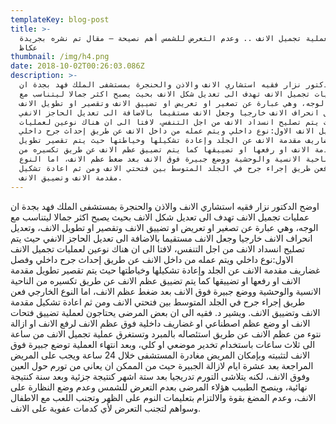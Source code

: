 ```yaml
---
templateKey: blog-post
title: >-
  نوعان لعملية تجميل الانف .. وعدم التعرض للشمس أهم نصيحة – مقال تم نشره بجريدة
  عكاظ
thumbnail: /img/h4.png
date: 2018-10-02T00:26:03.086Z
description: >-
  اوضح الدكتور نزار فقيه استشاري الانف والاذن والحنجرة بمستشفى الملك فهد بجدة ان
  عمليات تجميل الانف تهدف الى تعديل شكل الانف بحيث يصبح اكثر جمالا ليتناسب مع
  الوجه، وهي عبارة عن تصغير او تعريض او تضييق الانف وتقصير او تطويل الانف،
  وتعديل انحراف الانف خارجيا وجعل الانف مستقيما بالاضافة الى تعديل الحاجز الانفي
  حيث يتم تصليح انسداد الانف من اجل التنفس، لافتا الى ان هناك نوعين لعمليات
  تجميل الانف الاول:نوع داخلي ويتم عمله من داخل الانف عن طريق إحداث جرح داخلي
  وفصل غضاريف مقدمة الانف عن الجلد وإعادة تشكيلها وخياطتها حيث يتم تقصير تطويل
  مقدمة الانف او رفعها او تضييقها كما يتم تضييق عظم الانف عن طريق تكسيره من
  الناحية الانسية والوحشية ووضع جبيرة فوق الانف بعد ضغط عظم الانف، اما النوع
  الخارجي فعن طريق إجراء جرح في الجلد المتوسط بين فتحتي الانف ومن ثم اعادة تشكيل
  مقدمة الانف وتضييق الانف.
---
```


اوضح الدكتور نزار فقيه استشاري الانف والاذن والحنجرة بمستشفى الملك فهد بجدة ان عمليات تجميل الانف تهدف الى تعديل شكل الانف بحيث يصبح اكثر جمالا ليتناسب مع الوجه، وهي عبارة عن تصغير او تعريض او تضييق الانف وتقصير او تطويل الانف، وتعديل انحراف الانف خارجيا وجعل الانف مستقيما بالاضافة الى تعديل الحاجز الانفي حيث يتم تصليح انسداد الانف من اجل التنفس، لافتا الى ان هناك نوعين لعمليات تجميل الانف الاول:نوع داخلي ويتم عمله من داخل الانف عن طريق إحداث جرح داخلي وفصل غضاريف مقدمة الانف عن الجلد وإعادة تشكيلها وخياطتها حيث يتم تقصير تطويل مقدمة الانف او رفعها او تضييقها كما يتم تضييق عظم الانف عن طريق تكسيره من الناحية الانسية والوحشية ووضع جبيرة فوق الانف بعد ضغط عظم الانف، اما النوع الخارجي فعن طريق إجراء جرح في الجلد المتوسط بين فتحتي الانف ومن ثم اعادة تشكيل مقدمة الانف وتضييق الانف.
ويشير د. فقيه الى ان بعض المرضى يحتاجون لعملية تضييق فتحات الانف او وضع عظم اصطناعي او غضاريف داخلية فوق عظم الانف لرفع الانف او ازالة نتوء من عظم الانف عن طريق استئصاله بالمبرد وتستغرق عملية تجميل الانف من ساعة الى ثلاث ساعات باستخدام تخدير موضعي او كلي، وبعد انتهاء العملية توضع جبيرة فوق الانف لتثبيته وبإمكان المريض مغادرة المستشفى خلال 24 ساعة ويجب على المريض المراجعة بعد عشرة ايام لازالة الجبيرة حيث من الممكن ان يعاني من تورم حول العين وفوق الانف، لكنه يتلاشى التورم تدريجيا بعد ستة اشهر كنتيجة جزئية وبعد سنة كنتيجة نهائية، وينصح الطبيب هؤلاء المرضى بعدم التعرض للشمس وعدم وضع النظارة على الانف، وعدم المضغ بقوة والالتزام بتعليمات النوم على الظهر وتجنب اللعب مع الاطفال وسواهم لتجنب التعرض لأي كدمات عفوية على الانف.
